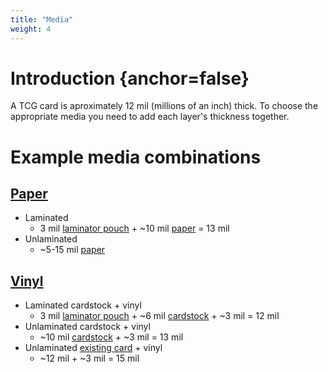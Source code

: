 ```yaml
---
title: "Media"
weight: 4
---
```

# Introduction {anchor=false}
A TCG card is aproximately 12 mil (millions of an inch) thick. To choose the appropriate media you need to add each layer's thickness together.

# Example media combinations
## [Paper](/media/paper)
- Laminated
  - 3 mil [laminator pouch](/hardware/laminator/#laminator-pouch) + ~10 mil [paper](/media/paper/) = 13 mil
- Unlaminated
  - ~5-15 mil [paper](/media/paper/)

## [Vinyl](/media/vinyl)
- Laminated cardstock + vinyl
  - 3 mil [laminator pouch](/hardware/laminator/#laminator-pouch) + ~6 mil [cardstock](/media/vinyl/#cardstock) + ~3 mil = 12 mil
- Unlaminated cardstock + vinyl
  - ~10 mil [cardstock](/media/vinyl/#cardstock) + ~3 mil = 13 mil
- Unlaminated [existing card](/media/vinyl/#existing-card-workflow) + vinyl
  - ~12 mil + ~3 mil = 15 mil
